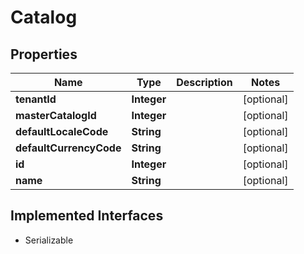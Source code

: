 

# Catalog


## Properties

| Name | Type | Description | Notes |
|------------ | ------------- | ------------- | -------------|
|**tenantId** | **Integer** |  |  [optional] |
|**masterCatalogId** | **Integer** |  |  [optional] |
|**defaultLocaleCode** | **String** |  |  [optional] |
|**defaultCurrencyCode** | **String** |  |  [optional] |
|**id** | **Integer** |  |  [optional] |
|**name** | **String** |  |  [optional] |


## Implemented Interfaces

* Serializable


